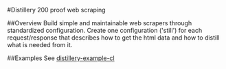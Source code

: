 #Distillery
200 proof web scraping

##Overview
Build simple and maintainable web scrapers through standardized configuration.
Create one configuration ('still') for each request/response that describes how to get the html data and how to distill what is needed from it.

##Examples
See [distillery-example-cl](https://github.com/achannarasappa/distillery-example-cl)
